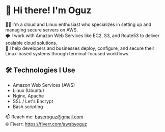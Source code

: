 # 👋 Hi there! I'm Oguz

🧑‍💻 I'm a cloud and Linux enthusiast who specializes in setting up and managing secure servers on AWS.  
🌩️ I work with Amazon Web Services like EC2, S3, and Route53 to deliver scalable cloud solutions.  
🔐 I help developers and businesses deploy, configure, and secure their Linux-based systems through terminal-focused workflows.

## 🛠️ Technologies I Use
- Amazon Web Services (AWS)
- Linux (Ubuntu)
- Nginx, Apache
- SSL / Let's Encrypt
- Bash scripting

📫 Reach me: baseroguz@gmail.com  
🌐 Fiverr: https://fiverr.com/awsbyoguz
